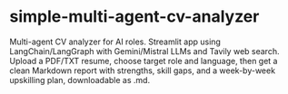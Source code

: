 # simple-multi-agent-cv-analyzer
Multi-agent CV analyzer for AI roles. Streamlit app using LangChain/LangGraph with Gemini/Mistral LLMs and Tavily web search. Upload a PDF/TXT resume, choose target role and language, then get a clean Markdown report with strengths, skill gaps, and a week-by-week upskilling plan, downloadable as .md.
